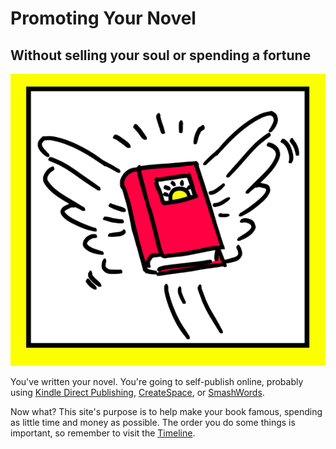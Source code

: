 # Promoting Your Novel

## Without selling your soul or spending a fortune

<img class="pure-img" src="/images/promoting-your-novel-red.png" alt="Promotingyournovel.com logo">

You've written your novel. 
You're going to self-publish online, 
probably using [Kindle Direct Publishing](https://kdp.amazon.com), [CreateSpace](https://www.createspace.com), or [SmashWords](https://www.smashwords.com).

Now what? This site's purpose is to help make your book famous, spending as little time and money as possible. The order you do some things is important, so remember to visit the [Timeline](timeline.md).



